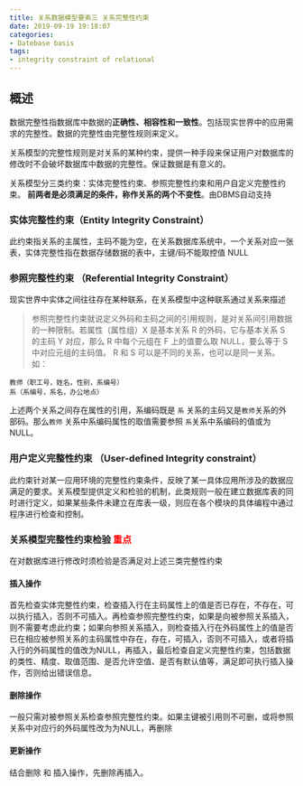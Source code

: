 ```yaml
---
title: 关系数据模型要素三 关系完整性约束
date: 2019-09-19 19:18:07
categories:
- Datebase basis
tags:
- integrity constraint of relational
---
```


## 概述

 数据完整性指数据库中数据的**正确性、相容性和一致性**。包括现实世界中的应用需求的完整性。数据的完整性由完整性规则来定义。

关系模型的完整性规则是对关系的某种约束，提供一种手段来保证用户对数据库的修改时不会破坏数据库中数据的完整性。保证数据是有意义的。

关系模型分三类约束：实体完整性约束、参照完整性约束和用户自定义完整性约束。 **前两者是必须满足的条件，称作关系的两个不变性**。由DBMS自动支持


### 实体完整性约束（Entity Integrity Constraint）

此约束指关系的主属性，主码不能为空，在关系数据库系统中，一个关系对应一张表，实体完整性指在数据存储数据的表中，主键/码不能取控值 NULL

### 参照完整性约束 （Referential Integrity Constraint）

现实世界中实体之间往往存在某种联系，在关系模型中这种联系通过关系来描述
> 参照完整性约束就说定义外码和主码之间的引用规则，是对关系间引用数据的一种限制。若属性（属性组）X 是基本关系 R 的外码，它与基本关系 S 的主码 Y 对应，那么 R 中每个元组在 F 上的值要么取 NULL，要么等于 S中对应元组的主码值。 R 和 S 可以是不同的关系，也可以是同一关系。
如：
```
教师（职工号，姓名，性别，系编号）
系（系编号，系名，办公地点）
```
上述两个关系之间存在属性的引用，系编码既是 `系` 关系的主码又是`教师`关系的外部码。那么`教师` 关系中系编码属性的取值需要参照 `系`关系中系编码的值或为 NULL。

### 用户定义完整性约束 （User-defined Integrity constraint）
此约束针对某一应用环境的完整性约束条件，反映了某一具体应用所涉及的数据应满足的要求。关系模型提供定义和检验的机制，此类规则一般在建立数据库表的同时进行定义，如果某些条件未建立在库表一级，则应在各个模块的具体编程中通过程序进行检查和控制。

### 关系模型完整性约束检验   <label style = "color:red; ">重点</label>

在对数据库进行修改时须检验是否满足对上述三类完整性约束

#### 插入操作

首先检查实体完整性约束，检查插入行在主码属性上的值是否已存在，不存在，可以执行插入，否则不可插入。再检查参照完整性约束，如果是向被参照关系插入，则不需要考虑此约束；如果向参照关系插入，则检查插入行在外码属性上的值是否已在相应被参照关系的主码属性中存在，存在，可插入，否则不可插入，或者将插入行的外码属性的值改为NULL，再插入，最后检查自定义完整性约束，包括数据的类性、精度、取值范围、是否允许空值、是否有默认值等，满足即可执行插入操作，否则给出错误信息。

#### 删除操作
一般只需对被参照关系检查参照完整性约束。如果主键被引用则不可删，或将参照关系中对应行的外码属性改为为NULL，再删除

#### 更新操作
结合删除 和 插入操作，先删除再插入。
